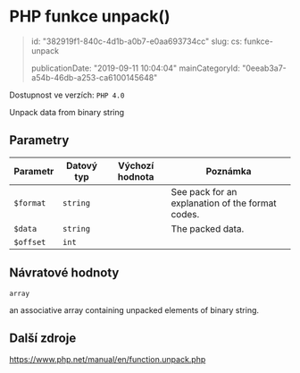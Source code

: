 PHP funkce unpack()
===================

> id: "382919f1-840c-4d1b-a0b7-e0aa693734cc"
> slug:
> 	cs: funkce-unpack
>
> publicationDate: "2019-09-11 10:04:04"
> mainCategoryId: "0eeab3a7-a54b-46db-a253-ca6100145648"

Dostupnost ve verzích: `PHP 4.0`

Unpack data from binary string


Parametry
--------------

| Parametr | Datový typ | Výchozí hodnota | Poznámka |
|-----|-----|-----|-----|
| `$format` | `string` |  | See pack for an explanation of the format codes. |
| `$data` | `string` |  | The packed data. |
| `$offset` | `int` |  |  |


Návratové hodnoty
----------------

`array`

an associative array containing unpacked elements of binary
string.

Další zdroje
------------

https://www.php.net/manual/en/function.unpack.php
